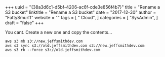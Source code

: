 +++ 
uuid = "{38a3d6c1-d5bf-4206-ac6f-cde3e856f4b7}" 
title = "Rename a S3 bucket" 
linktitle = "Rename a S3 bucket" 
date = "2017-12-30" 
author = "FattySmurff" 
website = "" 
tags = [ " Cloud",  ] 
categories = [ "SysAdmin",  ] 
draft = "false" 
+++ 

You cant.  Create a new one and copy the contents...

    aws s3 mb s3://new.jeffsmithdev.com
    aws s3 sync s3://old.jeffsmithdev.com s3://new.jeffsmithdev.com
    aws s3 rb --force s3://old.jeffsmithdev.com